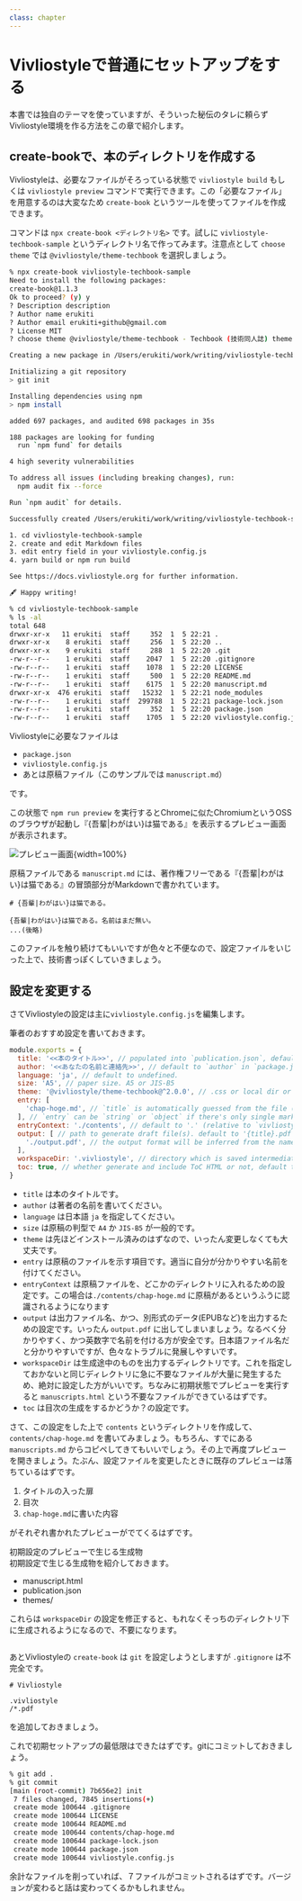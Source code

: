 ```yaml
---
class: chapter
---
```


# Vivliostyleで普通にセットアップをする

本書では独自のテーマを使っていますが、そういった秘伝のタレに頼らずVivliostyle環境を作る方法をこの章で紹介します。

## create-bookで、本のディレクトリを作成する

Vivliostyleは、必要なファイルがそろっている状態で `vivliostyle build` もしくは `vivliostyle preview` コマンドで実行できます。この「必要なファイル」を用意するのは大変なため `create-book` というツールを使ってファイルを作成できます。

コマンドは `npx create-book <ディレクトリ名>` です。試しに `vivliostyle-techbook-sample` というディレクトリ名で作ってみます。注意点として `choose theme` では `@vivliostyle/theme-techbook` を選択しましょう。

```sh
% npx create-book vivliostyle-techbook-sample
Need to install the following packages:
create-book@1.1.3
Ok to proceed? (y) y
? Description description
? Author name erukiti
? Author email erukiti+github@gmail.com
? License MIT
? choose theme @vivliostyle/theme-techbook - Techbook (技術同人誌) theme

Creating a new package in /Users/erukiti/work/writing/vivliostyle-techbook-sample.

Initializing a git repository
> git init

Installing dependencies using npm
> npm install

added 697 packages, and audited 698 packages in 35s

188 packages are looking for funding
  run `npm fund` for details

4 high severity vulnerabilities

To address all issues (including breaking changes), run:
  npm audit fix --force

Run `npm audit` for details.

Successfully created /Users/erukiti/work/writing/vivliostyle-techbook-sample

1. cd vivliostyle-techbook-sample
2. create and edit Markdown files
3. edit entry field in your vivliostyle.config.js
4. yarn build or npm run build

See https://docs.vivliostyle.org for further information.

🖋 Happy writing!

% cd vivliostyle-techbook-sample
% ls -al
total 648
drwxr-xr-x   11 erukiti  staff     352  1  5 22:21 .
drwxr-xr-x    8 erukiti  staff     256  1  5 22:20 ..
drwxr-xr-x    9 erukiti  staff     288  1  5 22:20 .git
-rw-r--r--    1 erukiti  staff    2047  1  5 22:20 .gitignore
-rw-r--r--    1 erukiti  staff    1078  1  5 22:20 LICENSE
-rw-r--r--    1 erukiti  staff     500  1  5 22:20 README.md
-rw-r--r--    1 erukiti  staff    6175  1  5 22:20 manuscript.md
drwxr-xr-x  476 erukiti  staff   15232  1  5 22:21 node_modules
-rw-r--r--    1 erukiti  staff  299788  1  5 22:21 package-lock.json
-rw-r--r--    1 erukiti  staff     352  1  5 22:20 package.json
-rw-r--r--    1 erukiti  staff    1705  1  5 22:20 vivliostyle.config.js
```

Vivliostyleに必要なファイルは

* `package.json`
* `vivliostyle.config.js`
* あとは原稿ファイル（このサンプルでは `manuscript.md`）

です。

この状態で `npm run preview` を実行するとChromeに似たChromiumというOSSのブラウザが起動し『{吾輩|わがはい}は猫である』を表示するプレビュー画面が表示されます。

![プレビュー画面](images/chap-setup/preview.png){width=100%}

原稿ファイルである `manuscript.md` には、著作権フリーである『{吾輩|わがはい}は猫である』の冒頭部分がMarkdownで書かれています。

    # {吾輩|わがはい}は猫である。

    {吾輩|わがはい}は猫である。名前はまだ無い。
    ...(後略)

このファイルを触り続けてもいいですが色々と不便なので、設定ファイルをいじった上で、技術書っぽくしていきましょう。

## 設定を変更する

さてVivliostyleの設定は主に`vivliostyle.config.js`を編集します。

筆者のおすすめ設定を書いておきます。

```js
module.exports = {
  title: '<<本のタイトル>>', // populated into `publication.json`, default to `title` of the first entry or `name` in `package.json`.
  author: '<<あなたの名前と連絡先>>', // default to `author` in `package.json` or undefined.
  language: 'ja', // default to undefined.
  size: 'A5', // paper size. A5 or JIS-B5
  theme: '@vivliostyle/theme-techbook@^2.0.0', // .css or local dir or npm package. default to undefined.
  entry: [
    'chap-hoge.md', // `title` is automatically guessed from the file (frontmatter > first heading).
  ], // `entry` can be `string` or `object` if there's only single markdown file.
  entryContext: './contents', // default to '.' (relative to `vivliostyle.config.js`).
  output: [ // path to generate draft file(s). default to '{title}.pdf'
    './output.pdf', // the output format will be inferred from the name.
  ],
  workspaceDir: '.vivliostyle', // directory which is saved intermediate files.
  toc: true, // whether generate and include ToC HTML or not, default to 'false'.
}
```

* `title` は本のタイトルです。
* `author` は著者の名前を書いてください。
* `language` は日本語 `ja` を指定してください。
* `size` は原稿の判型で `A4` か `JIS-B5` が一般的です。
* `theme` は先ほどインストール済みのはずなので、いったん変更しなくても大丈夫です。
* `entry` は原稿のファイルを示す項目です。適当に自分が分かりやすい名前を付けてください。
* `entryContext` は原稿ファイルを、どこかのディレクトリに入れるための設定です。この場合は`./contents/chap-hoge.md` に原稿があるというふうに認識されるようになります
* `output` は出力ファイル名、かつ、別形式のデータ(EPUBなど)を出力するための設定です。いったん `output.pdf` に出してしまいましょう。なるべく分かりやすく、かつ英数字で名前を付ける方が安全です。日本語ファイル名だと分かりやすいですが、色々なトラブルに発展しやすいです。
* `workspaceDir` は生成途中のものを出力するディレクトリです。これを指定しておかないと同じディレクトリに急に不要なファイルが大量に発生するため、絶対に設定した方がいいです。ちなみに初期状態でプレビューを実行すると `manuscripts.html` という不要なファイルができているはずです。
* `toc` は目次の生成をするかどうか？の設定です。

さて、この設定をした上で `contents` というディレクトリを作成して、`contents/chap-hoge.md` を書いてみましょう。もちろん、すでにある `manuscripts.md` からコピペしてきてもいいでしょう。その上で再度プレビューを開きましょう。たぶん、設定ファイルを変更したときに既存のプレビューは落ちているはずです。

1. タイトルの入った扉
2. 目次
3. `chap-hoge.md`に書いた内容

がそれぞれ書かれたプレビューがでてくるはずです。

<div class="column">
<div class="column-title">初期設定のプレビューで生じる生成物</div>
初期設定で生じる生成物を紹介しておきます。

* manuscript.html
* publication.json
* themes/

これらは `workspaceDir` の設定を修正すると、もれなくそっちのディレクトリ下に生成されるようになるので、不要になります。
</div>

あとVivliostyleの `create-book` は `git` を設定しようとしますが `.gitignore` は不完全です。

```
# Vivliostyle

.vivliostyle
/*.pdf
```

を追加しておきましょう。

これで初期セットアップの最低限はできたはずです。gitにコミットしておきましょう。

```sh
% git add .
% git commit
[main (root-commit) 7b656e2] init
 7 files changed, 7845 insertions(+)
 create mode 100644 .gitignore
 create mode 100644 LICENSE
 create mode 100644 README.md
 create mode 100644 contents/chap-hoge.md
 create mode 100644 package-lock.json
 create mode 100644 package.json
 create mode 100644 vivliostyle.config.js
```

余計なファイルを削っていれば、７ファイルがコミットされるはずです。バージョンが変わると話は変わってくるかもしれません。
